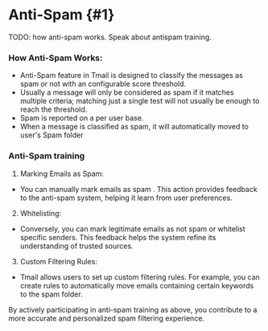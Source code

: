 # Anti-Spam {#1}

TODO: how anti-spam works. Speak about antispam training.

### How Anti-Spam Works:

- Anti-Spam feature in Tmail is designed to classify the messages as spam or not  with an configurable score threshold.
- Usually a message will only be considered as spam if it matches multiple criteria; matching just a single test will not usually be enough to reach the threshold.
- Spam is reported on a per user base.
- When a message is classified as spam, it will automatically moved to user's Spam folder

### Anti-Spam training

1. Marking Emails as Spam:

- You can manually mark emails as spam . This action provides feedback to the anti-spam system, helping it learn from user preferences.

2. Whitelisting:

- Conversely, you can mark legitimate emails as not spam or whitelist specific senders. This feedback helps the system refine its understanding of trusted sources.

3. Custom Filtering Rules:

- Tmail allows users to set up custom filtering rules. For example, you can create rules to automatically move emails containing certain keywords to the spam folder.

By actively participating in anti-spam training as above, you contribute to a more accurate and personalized spam filtering experience. 
